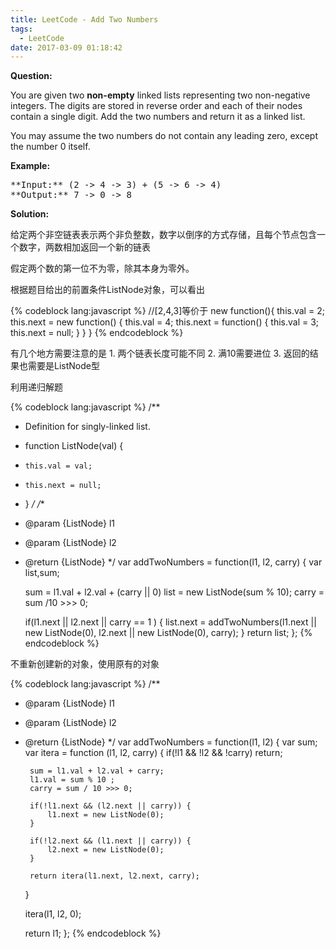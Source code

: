 ```yaml
---
title: LeetCode - Add Two Numbers
tags:
  - LeetCode
date: 2017-03-09 01:18:42
---
```


**Question:**

You are given two **non-empty** linked lists representing two non-negative integers. The digits are stored in reverse order and each of their nodes contain a single digit. Add the two numbers and return it as a linked list.

You may assume the two numbers do not contain any leading zero, except the number 0 itself.

<span style="font-size: 14px;">**Example:**

 </span>

<pre>**Input:** (2 -&gt; 4 -&gt; 3) + (5 -&gt; 6 -&gt; 4)
**Output:** 7 -&gt; 0 -&gt; 8
</pre>

<span style="font-size: 14px;">**Solution:**</span>

给定两个非空链表表示两个非负整数，数字以倒序的方式存储，且每个节点包含一个数字，两数相加返回一个新的链表

假定两个数的第一位不为零，除其本身为零外。

根据题目给出的前置条件ListNode对象，可以看出

{% codeblock lang:javascript %}
//[2,4,3]等价于
new function(){ 
    this.val = 2;
    this.next = new function() {
        this.val = 4;
        this.next = function() {
            this.val = 3;
            this.next = null;
        }
    }
}
{% endcodeblock %}

有几个地方需要注意的是
1\. 两个链表长度可能不同
2\. 满10需要进位
3\. 返回的结果也需要是ListNode型

利用递归解题

{% codeblock lang:javascript %}
/**
 * Definition for singly-linked list.
 * function ListNode(val) {
 *     this.val = val;
 *     this.next = null;
 * }
 */
/**
 * @param {ListNode} l1
 * @param {ListNode} l2
 * @return {ListNode}
 */
var addTwoNumbers = function(l1, l2, carry) {
    var list,sum;

    sum = l1.val + l2.val + (carry || 0)
    list = new ListNode(sum % 10);
    carry = sum /10 >>> 0;

    if(l1.next || l2.next || carry == 1 ) {
        list.next = addTwoNumbers(l1.next || new ListNode(0),
            l2.next || new ListNode(0), carry);
    }
    return list;
};
{% endcodeblock %}

不重新创建新的对象，使用原有的对象

{% codeblock lang:javascript %}
/**
 * @param {ListNode} l1
 * @param {ListNode} l2
 * @return {ListNode}
 */
var addTwoNumbers = function(l1, l2) {
    var sum;
    var itera = function (l1, l2, carry) {
        if(!l1 && !l2 && !carry) return;

        sum = l1.val + l2.val + carry;
        l1.val = sum % 10 ;
        carry = sum / 10 >>> 0;

        if(!l1.next && (l2.next || carry)) {
            l1.next = new ListNode(0);
        }

        if(!l2.next && (l1.next || carry)) {
            l2.next = new ListNode(0);
        }

        return itera(l1.next, l2.next, carry);
    }

    itera(l1, l2, 0);

    return l1;
};
{% endcodeblock %}